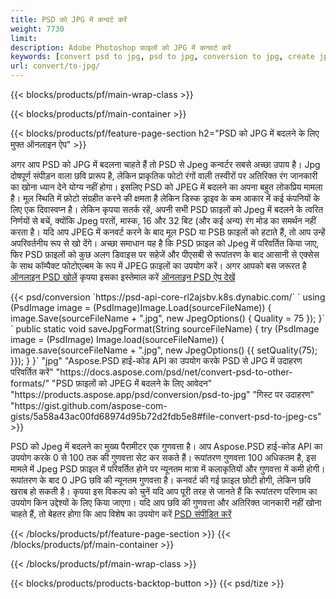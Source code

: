 ```yaml
---
title: PSD को JPG में कन्वर्ट करें
weight: 7730
limit: 
description: Adobe Photoshop फ़ाइलों को JPG में कनवर्ट करें
keywords: [convert psd to jpg, psd to jpg, conversion to jpg, create jpg from psd, print psd as jpg]
url: convert/to-jpg/
---
```


{{< blocks/products/pf/main-wrap-class >}}

{{< blocks/products/pf/main-container >}}

{{< blocks/products/pf/feature-page-section h2="PSD को JPG में बदलने के लिए मुफ्त ऑनलाइन ऐप" >}}
<p>अगर आप PSD को JPG में बदलना चाहते हैं तो PSD से Jpeg कन्वर्टर सबसे अच्छा उपाय है। Jpg दोषपूर्ण संपीड़न वाला छवि प्रारूप है, लेकिन प्राकृतिक फोटो रंगों वाली तस्वीरों पर अतिरिक्त रंग जानकारी का खोना ध्यान देने योग्य नहीं होगा। इसलिए PSD को JPEG में बदलने का अपना बहुत लोकप्रिय मामला है। मूल स्थिति में फ़ोटो संग्रहीत करने की क्षमता है लेकिन डिस्क ड्राइव के कम आकार में कई कंपनियों के लिए एक दिवास्वप्न है। लेकिन कृपया सतर्क रहें, अपनी सभी PSD फ़ाइलों को Jpeg में बदलने के त्वरित निर्णयों से बचें, क्योंकि Jpeg परतों, मास्क, 16 और 32 बिट (और कई अन्य) रंग मोड का समर्थन नहीं करता है। यदि आप JPEG में कनवर्ट करने के बाद मूल PSD या PSB फ़ाइलों को हटाते हैं, तो आप उन्हें अपरिवर्तनीय रूप से खो देंगे। अच्छा समाधान यह है कि PSD फ़ाइल को Jpeg में परिवर्तित किया जाए, फिर PSD फ़ाइलों को कुछ अलग डिवाइस पर सहेजें और पीएसबी से रूपांतरण के बाद आसानी से एक्सेस के साथ कॉम्पैक्ट फोटोएल्बम के रूप में JPEG फ़ाइलों का उपयोग करें। अगर आपको बस जरूरत है <a href="/psd/view">ऑनलाइन PSD खोलें</a> कृपया इसका इस्तेमाल करें <a href="/psd/view">ऑनलाइन PSD ऐप देखें</a></p>
{{< psd/conversion `https://psd-api-core-rl2ajsbv.k8s.dynabic.com/` 
`    using (PsdImage image = (PsdImage)Image.Load(sourceFileName))
    {
        image.Save(sourceFileName + ".jpg",  new JpegOptions() { Quality = 75 });
    }` 
`    public static void saveJpgFormat(String sourceFileName) {
        try (PsdImage image = (PsdImage) Image.load(sourceFileName)) {
            image.save(sourceFileName + ".jpg", new JpegOptions() {{
                setQuality(75);
            }});
        }
    }` 
		"jpg" 
"Aspose.PSD हाई-कोड API का उपयोग करके PSD से JPG में उदाहरण परिवर्तित करें"  "https://docs.aspose.com/psd/net/convert-psd-to-other-formats/" 
"PSD फ़ाइलों को JPEG में बदलने के लिए आवेदन" "https://products.aspose.app/psd/conversion/psd-to-jpg" 
"गिस्ट पर उदाहरण" "https://gist.github.com/aspose-com-gists/5a58a43ac00fd68974d95b72d2fdb5e8#file-convert-psd-to-jpeg-cs" >}}
<p>PSD को Jpeg में बदलने का मुख्य पैरामीटर एक गुणवत्ता है। आप Aspose.PSD हाई-कोड API का उपयोग करके 0 से 100 तक की गुणवत्ता सेट कर सकते हैं। रूपांतरण गुणवत्ता 100 अधिकतम है, इस मामले में Jpeg PSD फ़ाइल में परिवर्तित होने पर न्यूनतम मात्रा में कलाकृतियों और गुणवत्ता में कमी होगी। रूपांतरण के बाद 0 JPG छवि की न्यूनतम गुणवत्ता है। कनवर्ट की गई फ़ाइल छोटी होगी, लेकिन छवि खराब हो सकती है। कृपया इस विकल्प को चुनें यदि आप पूरी तरह से जानते हैं कि रूपांतरण परिणाम का उपयोग किन उद्देश्यों के लिए किया जाएगा। यदि आप छवि की गुणवत्ता और अतिरिक्त जानकारी नहीं खोना चाहते हैं, तो बेहतर होगा कि आप विशेष का उपयोग करें <a href="/psd/reduce-size">PSD संपीड़ित करें</a></p>
{{< /blocks/products/pf/feature-page-section >}}
{{< /blocks/products/pf/main-container >}}


{{< /blocks/products/pf/main-wrap-class >}}

{{< blocks/products/products-backtop-button >}}
{{< psd/tize >}}
